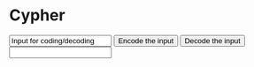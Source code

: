 # Cypher
<script>
function encode()
{
    var inTB = document.getElementById("input");
    var input = inTB.innerHTML;

    var output = input;

    var outTB = document.getElementById("output");
    outTB.innerHTML = output;
}

function encode()
{
    var inTB = document.getElementById("input");
    var input = inTB.innerHTML;

    var output = input;

    var outTB = document.getElementById("output");
    outTB.innerHTML = output;
}
</script>
<input type = "text" value = "Input for coding/decoding" id = "input">
<input type = "button" value = "Encode the input" onclick = "encode();">
<input type = "button" value = "Decode the input" onclick = "decode();">
<input type = "text" id = "output">